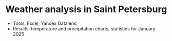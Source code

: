 # Weather analysis in Saint Petersburg
- Tools: Excel, Yandex Datalens.
- Results: temperature and precipitation charts, statistics for January 2025